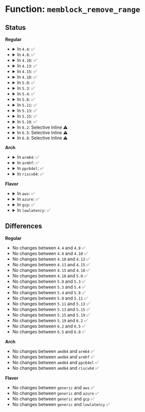 # Function: <code>memblock_remove_range</code>

## Status
<b>Regular</b>
<ul>
<li>
<details>
<summary>In <code>4.4</code>: ✅</summary>

```c
int memblock_remove_range(struct memblock_type *type, phys_addr_t base, phys_addr_t size);
```

**Collision:** Unique Static

**Inline:** No

**Transformation:** False

**Instances:**

```
In mm/memblock.c (ffffffff8181e9bc)
Location: mm/memblock.c:709
Inline: False
Direct callers:
  - mm/memblock.c:memblock_remove
  - mm/memblock.c:memblock_free
  - mm/memblock.c:__memblock_free_early
  - mm/memblock.c:memblock_enforce_memory_limit
  - mm/memblock.c:memblock_enforce_memory_limit
```
**Symbols:**

```
ffffffff8181e9bc-ffffffff8181ea21: memblock_remove_range (STB_LOCAL)
```
</details>
</li>
<li>
<details>
<summary>In <code>4.8</code>: ✅</summary>

```c
int memblock_remove_range(struct memblock_type *type, phys_addr_t base, phys_addr_t size);
```

**Collision:** Unique Static

**Inline:** No

**Transformation:** False

**Instances:**

```
In mm/memblock.c (ffffffff81898e65)
Location: mm/memblock.c:698
Inline: False
Direct callers:
  - mm/memblock.c:memblock_mem_limit_remove_map
  - mm/memblock.c:memblock_enforce_memory_limit
  - mm/memblock.c:memblock_enforce_memory_limit
  - mm/memblock.c:__memblock_free_early
  - mm/memblock.c:memblock_free
  - mm/memblock.c:memblock_remove
```
**Symbols:**

```
ffffffff81898e65-ffffffff81898ed2: memblock_remove_range (STB_LOCAL)
```
</details>
</li>
<li>
<details>
<summary>In <code>4.10</code>: ✅</summary>

```c
int memblock_remove_range(struct memblock_type *type, phys_addr_t base, phys_addr_t size);
```

**Collision:** Unique Static

**Inline:** No

**Transformation:** False

**Instances:**

```
In mm/memblock.c (ffffffff818cd50d)
Location: mm/memblock.c:698
Inline: False
Direct callers:
  - mm/memblock.c:memblock_mem_limit_remove_map
  - mm/memblock.c:memblock_enforce_memory_limit
  - mm/memblock.c:memblock_enforce_memory_limit
  - mm/memblock.c:__memblock_free_early
  - mm/memblock.c:memblock_free
  - mm/memblock.c:memblock_remove
```
**Symbols:**

```
ffffffff818cd50d-ffffffff818cd57a: memblock_remove_range (STB_LOCAL)
```
</details>
</li>
<li>
<details>
<summary>In <code>4.13</code>: ✅</summary>

```c
int memblock_remove_range(struct memblock_type *type, phys_addr_t base, phys_addr_t size);
```

**Collision:** Unique Static

**Inline:** No

**Transformation:** False

**Instances:**

```
In mm/memblock.c (ffffffff8190491a)
Location: mm/memblock.c:682
Inline: False
Direct callers:
  - mm/memblock.c:memblock_cap_memory_range
  - mm/memblock.c:memblock_cap_memory_range
  - mm/memblock.c:memblock_enforce_memory_limit
  - mm/memblock.c:memblock_enforce_memory_limit
  - mm/memblock.c:__memblock_free_early
  - mm/memblock.c:memblock_free
  - mm/memblock.c:memblock_remove
```
**Symbols:**

```
ffffffff8190491a-ffffffff81904987: memblock_remove_range (STB_LOCAL)
```
</details>
</li>
<li>
<details>
<summary>In <code>4.15</code>: ✅</summary>

```c
int memblock_remove_range(struct memblock_type *type, phys_addr_t base, phys_addr_t size);
```

**Collision:** Unique Static

**Inline:** No

**Transformation:** False

**Instances:**

```
In mm/memblock.c (ffffffff8198e923)
Location: mm/memblock.c:682
Inline: False
Direct callers:
  - mm/memblock.c:memblock_cap_memory_range
  - mm/memblock.c:memblock_cap_memory_range
  - mm/memblock.c:memblock_enforce_memory_limit
  - mm/memblock.c:memblock_enforce_memory_limit
  - mm/memblock.c:__memblock_free_early
  - mm/memblock.c:memblock_free
  - mm/memblock.c:memblock_remove
```
**Symbols:**

```
ffffffff8198e923-ffffffff8198e990: memblock_remove_range (STB_LOCAL)
```
</details>
</li>
<li>
<details>
<summary>In <code>4.18</code>: ✅</summary>

```c
int memblock_remove_range(struct memblock_type *type, phys_addr_t base, phys_addr_t size);
```

**Collision:** Unique Static

**Inline:** No

**Transformation:** False

**Instances:**

```
In mm/memblock.c (ffffffff819eb1a6)
Location: mm/memblock.c:685
Inline: False
Direct callers:
  - mm/memblock.c:memblock_cap_memory_range
  - mm/memblock.c:memblock_cap_memory_range
  - mm/memblock.c:memblock_enforce_memory_limit
  - mm/memblock.c:memblock_enforce_memory_limit
  - mm/memblock.c:__memblock_free_early
  - mm/memblock.c:memblock_free
  - mm/memblock.c:memblock_remove
```
**Symbols:**

```
ffffffff819eb1a6-ffffffff819eb213: memblock_remove_range (STB_LOCAL)
```
</details>
</li>
<li>
<details>
<summary>In <code>5.0</code>: ✅</summary>

```c
int memblock_remove_range(struct memblock_type *type, phys_addr_t base, phys_addr_t size);
```

**Collision:** Unique Static

**Inline:** No

**Transformation:** False

**Instances:**

```
In mm/memblock.c (ffffffff81a26426)
Location: mm/memblock.c:786
Inline: False
Direct callers:
  - mm/memblock.c:memblock_cap_memory_range
  - mm/memblock.c:memblock_cap_memory_range
  - mm/memblock.c:memblock_enforce_memory_limit
  - mm/memblock.c:memblock_enforce_memory_limit
  - mm/memblock.c:memblock_free
  - mm/memblock.c:memblock_remove
```
**Symbols:**

```
ffffffff81a26426-ffffffff81a26493: memblock_remove_range (STB_LOCAL)
```
</details>
</li>
<li>
<details>
<summary>In <code>5.3</code>: ✅</summary>

```c
int memblock_remove_range(struct memblock_type *type, phys_addr_t base, phys_addr_t size);
```

**Collision:** Unique Static

**Inline:** No

**Transformation:** False

**Instances:**

```
In mm/memblock.c (ffffffff81a96bd3)
Location: mm/memblock.c:783
Inline: False
Direct callers:
  - mm/memblock.c:memblock_cap_memory_range
  - mm/memblock.c:memblock_cap_memory_range
  - mm/memblock.c:memblock_enforce_memory_limit
  - mm/memblock.c:memblock_enforce_memory_limit
  - mm/memblock.c:memblock_free
  - mm/memblock.c:memblock_remove
```
**Symbols:**

```
ffffffff81a96bd3-ffffffff81a96c40: memblock_remove_range (STB_LOCAL)
```
</details>
</li>
<li>
<details>
<summary>In <code>5.4</code>: ✅</summary>

```c
int memblock_remove_range(struct memblock_type *type, phys_addr_t base, phys_addr_t size);
```

**Collision:** Unique Static

**Inline:** No

**Transformation:** False

**Instances:**

```
In mm/memblock.c (ffffffff81ace443)
Location: mm/memblock.c:783
Inline: False
Direct callers:
  - mm/memblock.c:memblock_cap_memory_range
  - mm/memblock.c:memblock_cap_memory_range
  - mm/memblock.c:memblock_enforce_memory_limit
  - mm/memblock.c:memblock_enforce_memory_limit
  - mm/memblock.c:memblock_free
  - mm/memblock.c:memblock_remove
```
**Symbols:**

```
ffffffff81ace443-ffffffff81ace4b0: memblock_remove_range (STB_LOCAL)
```
</details>
</li>
<li>
<details>
<summary>In <code>5.8</code>: ✅</summary>

```c
int memblock_remove_range(struct memblock_type *type, phys_addr_t base, phys_addr_t size);
```

**Collision:** Unique Static

**Inline:** No

**Transformation:** False

**Instances:**

```
In mm/memblock.c (ffffffff81bc6b5a)
Location: mm/memblock.c:779
Inline: False
Direct callers:
  - mm/memblock.c:memblock_cap_memory_range
  - mm/memblock.c:memblock_cap_memory_range
  - mm/memblock.c:memblock_enforce_memory_limit
  - mm/memblock.c:memblock_enforce_memory_limit
  - mm/memblock.c:memblock_free
  - mm/memblock.c:memblock_remove
```
**Symbols:**

```
ffffffff81bc6b5a-ffffffff81bc6bc7: memblock_remove_range (STB_LOCAL)
```
</details>
</li>
<li>
<details>
<summary>In <code>5.11</code>: ✅</summary>

```c
int memblock_remove_range(struct memblock_type *type, phys_addr_t base, phys_addr_t size);
```

**Collision:** Unique Static

**Inline:** No

**Transformation:** False

**Instances:**

```
In mm/memblock.c (ffffffff81c3f87c)
Location: mm/memblock.c:766
Inline: False
Direct callers:
  - mm/memblock.c:memblock_cap_memory_range
  - mm/memblock.c:memblock_cap_memory_range
  - mm/memblock.c:memblock_enforce_memory_limit
  - mm/memblock.c:memblock_enforce_memory_limit
  - mm/memblock.c:memblock_free
  - mm/memblock.c:memblock_remove
```
**Symbols:**

```
ffffffff81c3f87c-ffffffff81c3f8e9: memblock_remove_range (STB_LOCAL)
```
</details>
</li>
<li>
<details>
<summary>In <code>5.13</code>: ✅</summary>

```c
int memblock_remove_range(struct memblock_type *type, phys_addr_t base, phys_addr_t size);
```

**Collision:** Unique Static

**Inline:** No

**Transformation:** False

**Instances:**

```
In mm/memblock.c (ffffffff81c3193c)
Location: mm/memblock.c:766
Inline: False
Direct callers:
  - mm/memblock.c:memblock_cap_memory_range
  - mm/memblock.c:memblock_cap_memory_range
  - mm/memblock.c:memblock_enforce_memory_limit
  - mm/memblock.c:memblock_enforce_memory_limit
  - mm/memblock.c:memblock_free
  - mm/memblock.c:memblock_remove
```
**Symbols:**

```
ffffffff81c3193c-ffffffff81c319a9: memblock_remove_range (STB_LOCAL)
```
</details>
</li>
<li>
<details>
<summary>In <code>5.15</code>: ✅</summary>

```c
int memblock_remove_range(struct memblock_type *type, phys_addr_t base, phys_addr_t size);
```

**Collision:** Unique Static

**Inline:** No

**Transformation:** False

**Instances:**

```
In mm/memblock.c (ffffffff81d502a0)
Location: mm/memblock.c:779
Inline: False
Direct callers:
  - mm/memblock.c:memblock_cap_memory_range
  - mm/memblock.c:memblock_cap_memory_range
  - mm/memblock.c:memblock_enforce_memory_limit
  - mm/memblock.c:memblock_enforce_memory_limit
  - mm/memblock.c:memblock_free
  - mm/memblock.c:memblock_remove
```
**Symbols:**

```
ffffffff81d502a0-ffffffff81d5030d: memblock_remove_range (STB_LOCAL)
```
</details>
</li>
<li>
<details>
<summary>In <code>5.19</code>: ✅</summary>

```c
int memblock_remove_range(struct memblock_type *type, phys_addr_t base, phys_addr_t size);
```

**Collision:** Unique Static

**Inline:** No

**Transformation:** False

**Instances:**

```
In mm/memblock.c (ffffffff81f206b3)
Location: mm/memblock.c:780
Inline: False
Direct callers:
  - mm/memblock.c:memblock_cap_memory_range
  - mm/memblock.c:memblock_cap_memory_range
  - mm/memblock.c:memblock_enforce_memory_limit
  - mm/memblock.c:memblock_enforce_memory_limit
  - mm/memblock.c:memblock_phys_free
  - mm/memblock.c:memblock_remove
```
**Symbols:**

```
ffffffff81f206b3-ffffffff81f20739: memblock_remove_range (STB_LOCAL)
```
</details>
</li>
<li>
<details>
<summary>In <code>6.2</code>: Selective Inline ⚠️</summary>

```c
int memblock_remove_range(struct memblock_type *type, phys_addr_t base, phys_addr_t size);
```

**Collision:** Unique Static

**Inline:** Selective

**Transformation:** False

**Instances:**

```
In mm/memblock.c (ffffffff820ca1a9)
Location: mm/memblock.c:795
Inline: True
Inline callers:
  - mm/memblock.c:memblock_phys_free
  - mm/memblock.c:memblock_remove
Direct callers:
  - mm/memblock.c:memblock_cap_memory_range
  - mm/memblock.c:memblock_cap_memory_range
  - mm/memblock.c:memblock_enforce_memory_limit
  - mm/memblock.c:memblock_enforce_memory_limit
```
**Symbols:**

```
ffffffff820c9d80-ffffffff820c9e11: memblock_remove_range (STB_LOCAL)
```
</details>
</li>
<li>
<details>
<summary>In <code>6.5</code>: Selective Inline ⚠️</summary>

```c
int memblock_remove_range(struct memblock_type *type, phys_addr_t base, phys_addr_t size);
```

**Collision:** Unique Static

**Inline:** Selective

**Transformation:** False

**Instances:**

```
In mm/memblock.c (ffffffff8214e439)
Location: mm/memblock.c:808
Inline: True
Inline callers:
  - mm/memblock.c:memblock_phys_free
  - mm/memblock.c:memblock_remove
Direct callers:
  - mm/memblock.c:memblock_cap_memory_range
  - mm/memblock.c:memblock_cap_memory_range
  - mm/memblock.c:memblock_enforce_memory_limit
  - mm/memblock.c:memblock_enforce_memory_limit
```
**Symbols:**

```
ffffffff8214e000-ffffffff8214e091: memblock_remove_range (STB_LOCAL)
```
</details>
</li>
<li>
<details>
<summary>In <code>6.8</code>: Selective Inline ⚠️</summary>

```c
int memblock_remove_range(struct memblock_type *type, phys_addr_t base, phys_addr_t size);
```

**Collision:** Unique Static

**Inline:** Selective

**Transformation:** False

**Instances:**

```
In mm/memblock.c (ffffffff822311a9)
Location: mm/memblock.c:848
Inline: True
Inline callers:
  - mm/memblock.c:memblock_phys_free
  - mm/memblock.c:memblock_remove
Direct callers:
  - mm/memblock.c:memblock_cap_memory_range
  - mm/memblock.c:memblock_cap_memory_range
  - mm/memblock.c:memblock_enforce_memory_limit
  - mm/memblock.c:memblock_enforce_memory_limit
```
**Symbols:**

```
ffffffff82230bc0-ffffffff82230c51: memblock_remove_range (STB_LOCAL)
```
</details>
</li>
</ul>
<b>Arch</b>
<ul>
<li>
<details>
<summary>In <code>arm64</code>: ✅</summary>

```c
int memblock_remove_range(struct memblock_type *type, phys_addr_t base, phys_addr_t size);
```

**Collision:** Unique Static

**Inline:** No

**Transformation:** False

**Instances:**

```
In mm/memblock.c (ffff80001031c960)
Location: mm/memblock.c:783
Inline: False
Direct callers:
  - mm/memblock.c:memblock_cap_memory_range
  - mm/memblock.c:memblock_cap_memory_range
  - mm/memblock.c:memblock_enforce_memory_limit
  - mm/memblock.c:memblock_enforce_memory_limit
  - mm/memblock.c:memblock_free
  - mm/memblock.c:memblock_remove
```
**Symbols:**

```
ffff80001031c960-ffff80001031ca10: memblock_remove_range (STB_LOCAL)
```
</details>
</li>
<li>
<details>
<summary>In <code>armhf</code>: ✅</summary>

```c
int memblock_remove_range(struct memblock_type *type, phys_addr_t base, phys_addr_t size);
```

**Collision:** Unique Static

**Inline:** No

**Transformation:** False

**Instances:**

```
In mm/memblock.c (c0536878)
Location: mm/memblock.c:783
Inline: False
Direct callers:
  - mm/memblock.c:memblock_cap_memory_range
  - mm/memblock.c:memblock_cap_memory_range
  - mm/memblock.c:memblock_enforce_memory_limit
  - mm/memblock.c:memblock_enforce_memory_limit
  - mm/memblock.c:memblock_free
  - mm/memblock.c:memblock_remove
```
**Symbols:**

```
c0536878-c0536918: memblock_remove_range (STB_LOCAL)
```
</details>
</li>
<li>
<details>
<summary>In <code>ppc64el</code>: ✅</summary>

```c
int memblock_remove_range(struct memblock_type *type, phys_addr_t base, phys_addr_t size);
```

**Collision:** Unique Static

**Inline:** No

**Transformation:** False

**Instances:**

```
In mm/memblock.c (c0000000003f07b0)
Location: mm/memblock.c:783
Inline: False
Direct callers:
  - mm/memblock.c:memblock_cap_memory_range
  - mm/memblock.c:memblock_cap_memory_range
  - mm/memblock.c:memblock_enforce_memory_limit
  - mm/memblock.c:memblock_enforce_memory_limit
  - mm/memblock.c:memblock_free
  - mm/memblock.c:memblock_remove
```
**Symbols:**

```
c0000000003f07b0-c0000000003f0880: memblock_remove_range (STB_LOCAL)
```
</details>
</li>
<li>
<details>
<summary>In <code>riscv64</code>: ✅</summary>

```c
int memblock_remove_range(struct memblock_type *type, phys_addr_t base, phys_addr_t size);
```

**Collision:** Unique Static

**Inline:** No

**Transformation:** False

**Instances:**

```
In mm/memblock.c (ffffffe00004863a)
Location: mm/memblock.c:783
Inline: False
Direct callers:
  - mm/memblock.c:memblock_cap_memory_range
  - mm/memblock.c:memblock_cap_memory_range
  - mm/memblock.c:memblock_enforce_memory_limit
  - mm/memblock.c:memblock_enforce_memory_limit
  - mm/memblock.c:memblock_free
  - mm/memblock.c:memblock_remove
```
**Symbols:**

```
ffffffe00004863a-ffffffe00004868c: memblock_remove_range (STB_LOCAL)
```
</details>
</li>
</ul>
<b>Flavor</b>
<ul>
<li>
<details>
<summary>In <code>aws</code>: ✅</summary>

```c
int memblock_remove_range(struct memblock_type *type, phys_addr_t base, phys_addr_t size);
```

**Collision:** Unique Static

**Inline:** No

**Transformation:** False

**Instances:**

```
In mm/memblock.c (ffffffff81a6d2b3)
Location: mm/memblock.c:783
Inline: False
Direct callers:
  - mm/memblock.c:memblock_cap_memory_range
  - mm/memblock.c:memblock_cap_memory_range
  - mm/memblock.c:memblock_enforce_memory_limit
  - mm/memblock.c:memblock_enforce_memory_limit
  - mm/memblock.c:memblock_free
  - mm/memblock.c:memblock_remove
```
**Symbols:**

```
ffffffff81a6d2b3-ffffffff81a6d320: memblock_remove_range (STB_LOCAL)
```
</details>
</li>
<li>
<details>
<summary>In <code>azure</code>: ✅</summary>

```c
int memblock_remove_range(struct memblock_type *type, phys_addr_t base, phys_addr_t size);
```

**Collision:** Unique Static

**Inline:** No

**Transformation:** False

**Instances:**

```
In mm/memblock.c (ffffffff81a297fa)
Location: mm/memblock.c:783
Inline: False
Direct callers:
  - mm/memblock.c:memblock_cap_memory_range
  - mm/memblock.c:memblock_cap_memory_range
  - mm/memblock.c:memblock_enforce_memory_limit
  - mm/memblock.c:memblock_enforce_memory_limit
  - mm/memblock.c:memblock_free
  - mm/memblock.c:memblock_remove
```
**Symbols:**

```
ffffffff81a297fa-ffffffff81a29867: memblock_remove_range (STB_LOCAL)
```
</details>
</li>
<li>
<details>
<summary>In <code>gcp</code>: ✅</summary>

```c
int memblock_remove_range(struct memblock_type *type, phys_addr_t base, phys_addr_t size);
```

**Collision:** Unique Static

**Inline:** No

**Transformation:** False

**Instances:**

```
In mm/memblock.c (ffffffff81ad96c3)
Location: mm/memblock.c:783
Inline: False
Direct callers:
  - mm/memblock.c:memblock_cap_memory_range
  - mm/memblock.c:memblock_cap_memory_range
  - mm/memblock.c:memblock_enforce_memory_limit
  - mm/memblock.c:memblock_enforce_memory_limit
  - mm/memblock.c:memblock_free
  - mm/memblock.c:memblock_remove
```
**Symbols:**

```
ffffffff81ad96c3-ffffffff81ad9730: memblock_remove_range (STB_LOCAL)
```
</details>
</li>
<li>
<details>
<summary>In <code>lowlatency</code>: ✅</summary>

```c
int memblock_remove_range(struct memblock_type *type, phys_addr_t base, phys_addr_t size);
```

**Collision:** Unique Static

**Inline:** No

**Transformation:** False

**Instances:**

```
In mm/memblock.c (ffffffff81ae5b79)
Location: mm/memblock.c:783
Inline: False
Direct callers:
  - mm/memblock.c:memblock_cap_memory_range
  - mm/memblock.c:memblock_cap_memory_range
  - mm/memblock.c:memblock_enforce_memory_limit
  - mm/memblock.c:memblock_enforce_memory_limit
  - mm/memblock.c:memblock_free
  - mm/memblock.c:memblock_remove
```
**Symbols:**

```
ffffffff81ae5b79-ffffffff81ae5be6: memblock_remove_range (STB_LOCAL)
```
</details>
</li>
</ul>

## Differences
<b>Regular</b>
<ul>
<li>
No changes between <code>4.4</code> and <code>4.8</code> ✅
</li>
<li>
No changes between <code>4.8</code> and <code>4.10</code> ✅
</li>
<li>
No changes between <code>4.10</code> and <code>4.13</code> ✅
</li>
<li>
No changes between <code>4.13</code> and <code>4.15</code> ✅
</li>
<li>
No changes between <code>4.15</code> and <code>4.18</code> ✅
</li>
<li>
No changes between <code>4.18</code> and <code>5.0</code> ✅
</li>
<li>
No changes between <code>5.0</code> and <code>5.3</code> ✅
</li>
<li>
No changes between <code>5.3</code> and <code>5.4</code> ✅
</li>
<li>
No changes between <code>5.4</code> and <code>5.8</code> ✅
</li>
<li>
No changes between <code>5.8</code> and <code>5.11</code> ✅
</li>
<li>
No changes between <code>5.11</code> and <code>5.13</code> ✅
</li>
<li>
No changes between <code>5.13</code> and <code>5.15</code> ✅
</li>
<li>
No changes between <code>5.15</code> and <code>5.19</code> ✅
</li>
<li>
No changes between <code>5.19</code> and <code>6.2</code> ✅
</li>
<li>
No changes between <code>6.2</code> and <code>6.5</code> ✅
</li>
<li>
No changes between <code>6.5</code> and <code>6.8</code> ✅
</li>
</ul>
<b>Arch</b>
<ul>
<li>
No changes between <code>amd64</code> and <code>arm64</code> ✅
</li>
<li>
No changes between <code>amd64</code> and <code>armhf</code> ✅
</li>
<li>
No changes between <code>amd64</code> and <code>ppc64el</code> ✅
</li>
<li>
No changes between <code>amd64</code> and <code>riscv64</code> ✅
</li>
</ul>
<b>Flavor</b>
<ul>
<li>
No changes between <code>generic</code> and <code>aws</code> ✅
</li>
<li>
No changes between <code>generic</code> and <code>azure</code> ✅
</li>
<li>
No changes between <code>generic</code> and <code>gcp</code> ✅
</li>
<li>
No changes between <code>generic</code> and <code>lowlatency</code> ✅
</li>
</ul>
